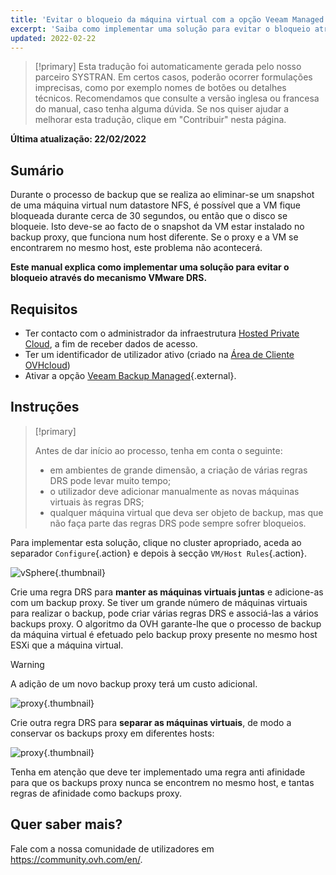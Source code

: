 ```yaml
---
title: 'Evitar o bloqueio da máquina virtual com a opção Veeam Managed Backup'
excerpt: 'Saiba como implementar uma solução para evitar o bloqueio através do mecanismo VMware DRS'
updated: 2022-02-22
---
```


> [!primary]
> Esta tradução foi automaticamente gerada pelo nosso parceiro SYSTRAN. Em certos casos, poderão ocorrer formulações imprecisas, como por exemplo nomes de botões ou detalhes técnicos. Recomendamos que consulte a versão inglesa ou francesa do manual, caso tenha alguma dúvida. Se nos quiser ajudar a melhorar esta tradução, clique em "Contribuir" nesta página.
>

**Última atualização: 22/02/2022**

## Sumário

Durante o processo de backup que se realiza ao eliminar-se um snapshot de uma máquina virtual num datastore NFS, é possível que a VM fique bloqueada durante cerca de 30 segundos, ou então que o disco se bloqueie.
Isto deve-se ao facto de o snapshot da VM estar instalado no backup proxy, que funciona num host diferente. Se o proxy e a VM se encontrarem no mesmo host, este problema não acontecerá.

**Este manual explica como implementar uma solução para evitar o bloqueio através do mecanismo VMware DRS.**

## Requisitos

- Ter contacto com o administrador da infraestrutura [Hosted Private Cloud](https://www.ovhcloud.com/pt/enterprise/products/hosted-private-cloud/), a fim de receber dados de acesso.
- Ter um identificador de utilizador ativo (criado na [Área de Cliente OVHcloud](https://www.ovh.com/auth/?action=gotomanager&from=https://www.ovh.pt/&ovhSubsidiary=pt))
- Ativar a opção [Veeam Backup Managed](https://www.ovhcloud.com/pt/enterprise/products/hosted-private-cloud/veeam-backup-managed/){.external}.

## Instruções

> [!primary]
>
> Antes de dar início ao processo, tenha em conta o seguinte:
>
> - em ambientes de grande dimensão, a criação de várias regras DRS pode levar muito tempo;
> - o utilizador deve adicionar manualmente as novas máquinas virtuais às regras DRS;
> - qualquer máquina virtual que deva ser objeto de backup, mas que não faça parte das regras DRS pode sempre sofrer bloqueios.
>

Para implementar esta solução, clique no cluster apropriado, aceda ao separador `Configure`{.action} e depois à secção `VM/Host Rules`{.action}.

![vSphere](images/en01add.png){.thumbnail}

Crie uma regra DRS para **manter as máquinas virtuais juntas** e adicione-as com um backup proxy. Se tiver um grande número de máquinas virtuais para realizar o backup, pode criar várias regras DRS e associá-las a vários backups proxy. O algoritmo da OVH garante-lhe que o processo de backup da máquina virtual é efetuado pelo backup proxy presente no mesmo host ESXi que a máquina virtual.

> [!warning]
>
> A adição de um novo backup proxy terá um custo adicional.
>

![proxy](images/en02proxy.png){.thumbnail}

Crie outra regra DRS para **separar as máquinas virtuais**, de modo a conservar os backups proxy em diferentes hosts:

![proxy](images/en03proxy2.png){.thumbnail}

Tenha em atenção que deve ter implementado uma regra anti afinidade para que os backups proxy nunca se encontrem no mesmo host, e tantas regras de afinidade como backups proxy.

## Quer saber mais?

Fale com a nossa comunidade de utilizadores em <https://community.ovh.com/en/>.
